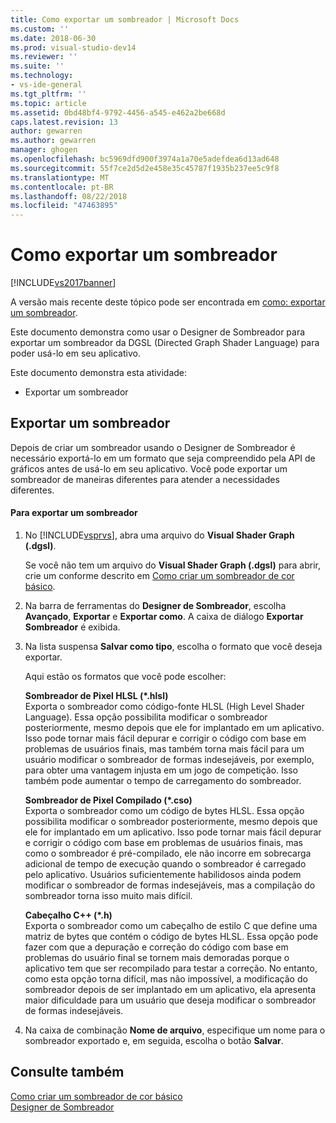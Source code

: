 ```yaml
---
title: Como exportar um sombreador | Microsoft Docs
ms.custom: ''
ms.date: 2018-06-30
ms.prod: visual-studio-dev14
ms.reviewer: ''
ms.suite: ''
ms.technology:
- vs-ide-general
ms.tgt_pltfrm: ''
ms.topic: article
ms.assetid: 0bd48bf4-9792-4456-a545-e462a2be668d
caps.latest.revision: 13
author: gewarren
ms.author: gewarren
manager: ghogen
ms.openlocfilehash: bc5969dfd900f3974a1a70e5adefdea6d13ad648
ms.sourcegitcommit: 55f7ce2d5d2e458e35c45787f1935b237ee5c9f8
ms.translationtype: MT
ms.contentlocale: pt-BR
ms.lasthandoff: 08/22/2018
ms.locfileid: "47463895"
---
```

# <a name="how-to-export-a-shader"></a>Como exportar um sombreador
[!INCLUDE[vs2017banner](../includes/vs2017banner.md)]

A versão mais recente deste tópico pode ser encontrada em [como: exportar um sombreador](https://docs.microsoft.com/visualstudio/designers/how-to-export-a-shader).  
  
Este documento demonstra como usar o Designer de Sombreador para exportar um sombreador da DGSL (Directed Graph Shader Language) para poder usá-lo em seu aplicativo.  
  
 Este documento demonstra esta atividade:  
  
-   Exportar um sombreador  
  
## <a name="exporting-a-shader"></a>Exportar um sombreador  
 Depois de criar um sombreador usando o Designer de Sombreador é necessário exportá-lo em um formato que seja compreendido pela API de gráficos antes de usá-lo em seu aplicativo. Você pode exportar um sombreador de maneiras diferentes para atender a necessidades diferentes.  
  
#### <a name="to-export-a-shader"></a>Para exportar um sombreador  
  
1.  No [!INCLUDE[vsprvs](../includes/vsprvs-md.md)], abra uma arquivo do **Visual Shader Graph (.dgsl)**.  
  
     Se você não tem um arquivo do **Visual Shader Graph (.dgsl)** para abrir, crie um conforme descrito em [Como criar um sombreador de cor básico](../designers/how-to-create-a-basic-color-shader.md).  
  
2.  Na barra de ferramentas do **Designer de Sombreador**, escolha **Avançado**, **Exportar** e **Exportar como**. A caixa de diálogo **Exportar Sombreador** é exibida.  
  
3.  Na lista suspensa **Salvar como tipo**, escolha o formato que você deseja exportar.  
  
     Aqui estão os formatos que você pode escolher:  
  
     **Sombreador de Pixel HLSL (\*.hlsl)**  
     Exporta o sombreador como código-fonte HLSL (High Level Shader Language). Essa opção possibilita modificar o sombreador posteriormente, mesmo depois que ele for implantado em um aplicativo. Isso pode tornar mais fácil depurar e corrigir o código com base em problemas de usuários finais, mas também torna mais fácil para um usuário modificar o sombreador de formas indesejáveis, por exemplo, para obter uma vantagem injusta em um jogo de competição. Isso também pode aumentar o tempo de carregamento do sombreador.  
  
     **Sombreador de Pixel Compilado (\*.cso)**  
     Exporta o sombreador como um código de bytes HLSL. Essa opção possibilita modificar o sombreador posteriormente, mesmo depois que ele for implantado em um aplicativo. Isso pode tornar mais fácil depurar e corrigir o código com base em problemas de usuários finais, mas como o sombreador é pré-compilado, ele não incorre em sobrecarga adicional de tempo de execução quando o sombreador é carregado pelo aplicativo. Usuários suficientemente habilidosos ainda podem modificar o sombreador de formas indesejáveis, mas a compilação do sombreador torna isso muito mais difícil.  
  
     **Cabeçalho C++ (\*.h)**  
     Exporta o sombreador como um cabeçalho de estilo C que define uma matriz de bytes que contém o código de bytes HLSL. Essa opção pode fazer com que a depuração e correção do código com base em problemas do usuário final se tornem mais demoradas porque o aplicativo tem que ser recompilado para testar a correção. No entanto, como esta opção torna difícil, mas não impossível, a modificação do sombreador depois de ser implantado em um aplicativo, ela apresenta maior dificuldade para um usuário que deseja modificar o sombreador de formas indesejáveis.  
  
4.  Na caixa de combinação **Nome de arquivo**, especifique um nome para o sombreador exportado e, em seguida, escolha o botão **Salvar**.  
  
## <a name="see-also"></a>Consulte também  
 [Como criar um sombreador de cor básico](../designers/how-to-create-a-basic-color-shader.md)   
 [Designer de Sombreador](../designers/shader-designer.md)



